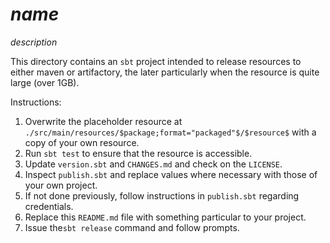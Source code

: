# $name$

$description$

This directory contains an `sbt` project intended to release resources to either maven or artifactory, the later particularly when the resource is quite large (over 1GB).

Instructions:

1. Overwrite the placeholder resource at `./src/main/resources/$package;format="packaged"$/$resource$` with a copy of your own resource.
2. Run `sbt test` to ensure that the resource is accessible.
3. Update `version.sbt` and `CHANGES.md` and check on the `LICENSE`.
4. Inspect `publish.sbt` and replace values where necessary with those of your own project.
5. If not done previously, follow instructions in `publish.sbt` regarding credentials.
6. Replace this `README.md` file with something particular to your project.
7. Issue the`sbt release` command and follow prompts.
